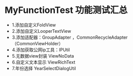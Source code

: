 # MyFunctionTest 功能测试汇总
* 1.添加自定义FoldView
* 2.添加自定义LooperTextView
* 3.添加适配器：GroupAdapter ，CommonRecycleAdapter（CommonViewHolder）
* 4.添加获取公网ip工具：IPUtil
* 5.无数据view封装 ViewNoData
* 6.自定义文本显示 ViewRichText
* 7.年份选择 YearSelectDialogUtil